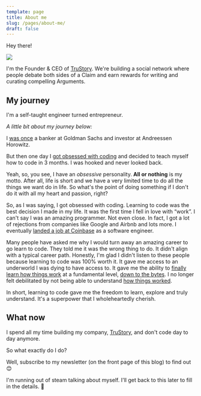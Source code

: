 ```yaml
---
template: page
title: About me
slug: /pages/about-me/
draft: false
---
```

Hey there!

![](/media/20180906_dre_coinbase_0505_new.jpg)

I'm the Founder & CEO of [TruStory](https://twitter.com/isTruStory). We're building a social network where people debate both sides of a Claim and earn rewards for writing and curating compelling Arguments. 

## **My journey**

I'm a self-taught engineer turned entrepreneur. 

_A little bit about my journey below:_

I [was once](https://www.linkedin.com/in/preethi-kasireddy-41383528/) a banker at Goldman Sachs and investor at Andreessen Horowitz. 

But then one day I [got obsessed with coding](https://www.preethikasireddy.com/posts/why-i-left-the-best-job-in-the-world/) and decided to teach myself how to code in 3 months. I was hooked and never looked back. 

Yeah, so, you see, I have an _obsessive_ personality. **All or nothing** is my motto. After all, life is short and we have a very limited time to do all the things we want do in life. So what's the point of doing something if I don't do it with all my heart and passion, right?

So, as I was saying, I got obsessed with coding. Learning to code was the best decision I made in my life. It was the first time I fell in love with “work”. I can't say I was an amazing programmer. Not even close. In fact, I got a lot of rejections from companies like Google and Airbnb and lots more. I eventually [landed a job at Coinbase](https://www.preethikasireddy.com/posts/what-happened-after-i-left-the-best-job-in-the-world-to-become-an-engineer/) as a software engineer. 

Many people have asked me why I would turn away an amazing career to go learn to code. They told me it was the wrong thing to do. It didn't align with a typical career path. Honestly, I'm glad I didn't listen to these people because learning to code was 100% worth it. It gave me access to an underworld I was dying to have access to. It gave me the ability to [finally learn how things work](https://www.preethikasireddy.com/posts/how-the-web-works-a-primer-for-newcomers-to-web-development-or-anyone-really/) at a fundamental level, [down to the bytes](https://www.preethikasireddy.com/posts/a-beginner-friendly-introduction-to-containers-vms-and-docker/). I no longer felt debilitated by not being able to understand [how things worked](https://www.preethikasireddy.com/posts/how-does-ethereum-work-anyway/). 

In short, learning to code gave me the freedom to learn, explore and truly understand. It's a superpower that I wholeheartedly cherish.

## What now

I spend all my time building my company, [TruStory](https://twitter.com/isTruStory), and don't code day to day anymore.  

So what exactly do I do?

Well, subscribe to my newsletter (on the front page of this blog) to find out 😊

I'm running out of steam talking about myself. I'll get back to this later to fill in the details. 🤟
